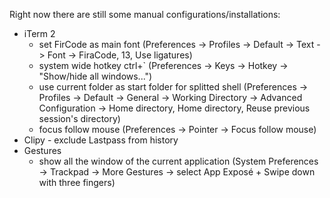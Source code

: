 Right now there are still some manual configurations/installations:

- iTerm 2
  - set FirCode as main font (Preferences -> Profiles -> Default -> Text -> Font -> FiraCode, 13, Use ligatures)
  - system wide hotkey ctrl+` (Preferences -> Keys -> Hotkey -> "Show/hide all windows...")
  - use current folder as start folder for splitted shell (Preferences -> Profiles -> Default -> General -> Working Directory -> Advanced Configuration -> Home directory, Home directory, Reuse previous session's directory)
  - focus follow mouse (Preferences -> Pointer -> Focus follow mouse)
- Clipy - exclude Lastpass from history
- Gestures
  - show all the window of the current application (System Preferences -> Trackpad ->  More Gestures -> select App Exposé + Swipe down with three fingers)